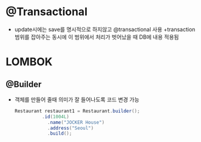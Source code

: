 
# @Transactional
+ update시에는 save를 명시적으로 하지않고 @transactional 사용
+transaction 범위를 잡아주는 동시에 이 범위에서 처리가 벗어났을 때 DB에 내용 적용됨

# LOMBOK

##  @Builder

- 객체를 만들어 줄때 의미가 잘 들어나도록 코드 변경 가능

  ```java
  Restaurant restaurant1 = Restaurant.builder();
  			.id(1004L)
              .name("JOCKER House")
              .address("Seoul")
              .build();
  ```

  

